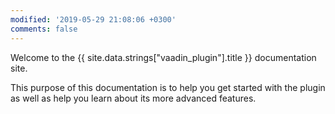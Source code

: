```yaml
---
modified: '2019-05-29 21:08:06 +0300'
comments: false
---
```


Welcome to the {{ site.data.strings["vaadin_plugin"].title }} documentation site. 

This purpose of this documentation is to help you get started with the  plugin as well as help you learn about its more advanced features.